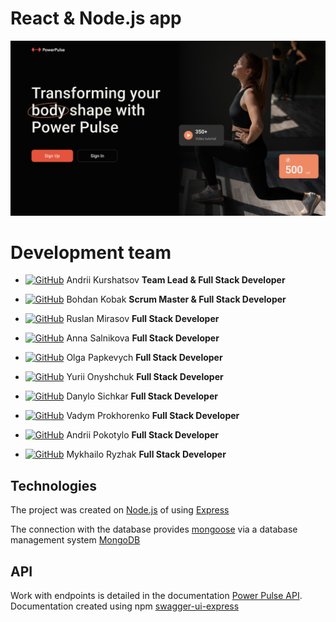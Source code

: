 # React & Node.js app

![Presentation](./public/power-pulse.jpg)

# Development team

- [![GitHub](https://img.shields.io/badge/GitHub-100000?style=for-the-badge&logo=github&logoColor=white)](https://github.com/kurshatsov-andrii)
  Andrii Kurshatsov **Team Lead & Full Stack Developer**

- [![GitHub](https://img.shields.io/badge/GitHub-100000?style=for-the-badge&logo=github&logoColor=white)](https://github.com/BogdanK85)
  Bohdan Kobak **Scrum Master & Full Stack Developer**

- [![GitHub](https://img.shields.io/badge/GitHub-100000?style=for-the-badge&logo=github&logoColor=white)](https://github.com/RuslanMirasov)
  Ruslan Mirasov **Full Stack Developer**

- [![GitHub](https://img.shields.io/badge/GitHub-100000?style=for-the-badge&logo=github&logoColor=white)](https://github.com/Salnikova-Anna)
  Anna Salnikova **Full Stack Developer**

- [![GitHub](https://img.shields.io/badge/GitHub-100000?style=for-the-badge&logo=github&logoColor=white)](https://github.com/OlkoKS)
  Olga Papkevych **Full Stack Developer**

- [![GitHub](https://img.shields.io/badge/GitHub-100000?style=for-the-badge&logo=github&logoColor=white)](https://github.com/Svin07)
  Yurii Onyshchuk **Full Stack Developer**

- [![GitHub](https://img.shields.io/badge/GitHub-100000?style=for-the-badge&logo=github&logoColor=white)](https://github.com/boblmbq)
  Danylo Sichkar **Full Stack Developer**

- [![GitHub](https://img.shields.io/badge/GitHub-100000?style=for-the-badge&logo=github&logoColor=white)](https://github.com/SheGaDev)
  Vadym Prokhorenko **Full Stack Developer**

- [![GitHub](https://img.shields.io/badge/GitHub-100000?style=for-the-badge&logo=github&logoColor=white)](https://github.com/andriipkt)
  Andrii Pokotylo **Full Stack Developer**

- [![GitHub](https://img.shields.io/badge/GitHub-100000?style=for-the-badge&logo=github&logoColor=white)](https://github.com/DariusBlac)
  Mykhailo Ryzhak **Full Stack Developer**

## Technologies

The project was created on [Node.js](https://nodejs.org/en/docs/) of using
[Express](https://devdocs.io/express/)

The connection with the database provides
[mongoose](https://mongoosejs.com/docs/documents.html) via a database management
system [MongoDB](https://www.mongodb.com/docs/)

## API

Work with endpoints is detailed in the documentation
[Power Pulse API](https://leader-code-team-power-pulse-back-end.onrender.com/api-docs/).
Documentation created using npm
[swagger-ui-express](https://www.npmjs.com/package/swagger-ui-express)
